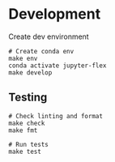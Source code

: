 # Development

Create dev environment

```
# Create conda env
make env
conda activate jupyter-flex
make develop
```

## Testing

```
# Check linting and format
make check
make fmt

# Run tests
make test
```
